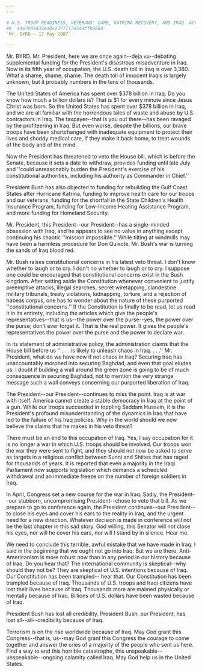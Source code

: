 ```yaml
---
---

# U.S. TROOP READINESS, VETERANS' CARE, KATRINA RECOVERY, AND IRAQ  ACCOUNTABILITY APPROPRIATIONS ACT, 2007
## `44e70da432ea0c2377717d544ffb9884`
`Mr. BYRD — 17 May 2007`

---
```



Mr. BYRD. Mr. President, here we are once again--deja vu--debating 
supplemental funding for the President's disastrous misadventure in 
Iraq. Now in its fifth year of occupation, the U.S. death toll in Iraq 
is over 3,380. What a shame, shame, shame. The death toll of innocent 
Iraqis is largely unknown, but it probably numbers in the tens of 
thousands.

The United States of America has spent over $378 billion in Iraq. Do 
you know how much a billion dollars is? That is $1 for every minute 
since Jesus Christ was born. So the United States has spent over $378 
billion in Iraq, and we are all familiar with the horrendous tales of 
waste and abuse by U.S. contractors in Iraq. The taxpayer--that is you 
out there--has been ravaged by the profiteering in Iraq. But even 
worse, despite the billions, our brave troops have been shortchanged 
with inadequate equipment to protect their lives and shoddy medical 
care, if they make it back home, to treat wounds of the body and of the 
mind.

Now the President has threatened to veto the House bill, which is 
before the Senate, because it sets a date to withdraw, provides funding 
until late July and ''could unreasonably burden the President's 
exercise of his constitutional authorities, including his authority as 
Commander in Chief.''

President Bush has also objected to funding for rebuilding the Gulf 
Coast States after Hurricane Katrina, funding to improve health care 
for our troops and our veterans, funding for the shortfall in the State 
Children's Health Insurance Program, funding for Low-Income Heating 
Assistance Program, and more funding for Homeland Security.

Mr. President, this President--our President--has a single-minded 
obsession with Iraq, and he appears to see no value in anything except 
continuing his chaotic ''mission impossible.'' While tilting at 
windmills may have been a harmless procedure for Don Quixote, Mr. 
Bush's war is turning the sands of Iraq blood red.

Mr. Bush raises constitutional concerns in his latest veto threat. I 
don't know whether to laugh or to cry. I don't no whether to laugh or 
to cry. I suppose one could be encouraged that constitutional concerns 
exist in the Bush kingdom. After setting aside the Constitution 
whenever convenient to justify preemptive attacks, illegal searches, 
secret wiretapping, clandestine military tribunals, treaty violations, 
kidnapping, torture, and a rejection of habeas corpus, one has to 
wonder about the nature of these purported ''constitutional concerns.'' 
If the Constitution is finally to be read, let us read it in its 
entirety, including the articles which give the people's 
representatives--that is us--the power over the purse--yes, the power 
over the purse; don't ever forget it. That is the real power. It gives 
the people's representatives the power over the purse and the power to 
declare war.

In its statement of administrative policy, the administration claims 
that the House bill before us '' . . . is likely to unleash chaos in 
Iraq. . . .'' Mr. President, what do we have now if not chaos in Iraq? 
Securing Iraq has unaccountably morphed into securing Baghdad, and even 
that goal eludes us. I doubt if building a wall around the green zone 
is going to be of much consequence in securing Baghdad, not to mention 
the very strange message such a wall conveys concerning our purported 
liberation of Iraq.

The President--our President--continues to miss the point. Iraq is at 
war with itself. America cannot create a stable democracy in Iraq at 
the point of a gun. While our troops succeeded in toppling Saddam 
Hussein, it is the President's profound misunderstanding of the 
dynamics in Iraq that have led to the failure of his Iraq policies. Why 
in the world should we now believe the claims that he makes in his veto 
threat?

There must be an end to this occupation of Iraq. Yes, I say 
occupation for it is no longer a war in which U.S. troops should be 
involved. Our troops won the war they were sent to fight, and they 
should not now be asked to serve as targets in a religious conflict 
between Sunni and Shiites that has raged for thousands of years. It is 
reported that even a majority in the Iraqi Parliament now supports 
legislation which demands a scheduled withdrawal and an immediate 
freeze on the number of foreign soldiers in Iraq.

In April, Congress set a new course for the war in Iraq. Sadly, the 
President--our stubborn, uncompromising President--chose to veto that 
bill. As we prepare to go to conference again, the President 
continues--our President--to close his eyes and cover his ears to the 
reality in Iraq, and the urgent need for a new direction. Whatever 
decision is made in conference will not be the last chapter in this sad 
story. God willing, this Senator will not close his eyes, nor will he 
cover his ears, nor will I stand by in silence. Hear me.

We need to conclude this terrible, awful mistake that we have made in 
Iraq. I said in the beginning that we ought not go into Iraq. But we 
are there. Anti-Americanism is more robust now than in any period in 
our history because of Iraq. Do you hear that? The international 
community is skeptical--why should they not be? They are skeptical of 
U.S. intentions because of Iraq. Our Constitution has been trampled--
hear that. Our Constitution has been trampled because of Iraq. 
Thousands of U.S. troops and Iraqi citizens have lost their lives 
because of Iraq. Thousands more are maimed physically or mentally 
because of Iraq. Billions of U.S. dollars have been wasted because of 
Iraq.

President Bush has lost all credibility. President Bush, our 
President, has lost all--all--credibility because of Iraq.

Terrorism is on the rise worldwide because of Iraq. May God grant 
this Congress--that is, us--may God grant this Congress the courage to 
come together and answer the cries of a majority of the people who sent 
us here. Find a way to end this horrible catastrophe, this 
unspeakable--unspeakable--ongoing calamity called Iraq. May God help us 
in the United States.